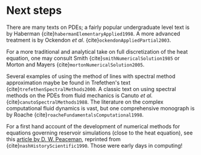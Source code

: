 # Next steps

There are many texts on PDEs; a fairly popular undergraduate level text is by Haberman {cite}`habermanElementaryApplied1998`.  A more advanced treatment is by
Ockendon *et al*. {cite}`ockendonAppliedPartial2003`.

For a more traditional and analytical take on full discretization of the heat equation, one may consult Smith {cite}`smithNumericalSolution1985` or Morton and Mayers {cite}`mortonNumericalSolution2005`.

Several examples of using the method of lines with spectral method approximation maybe be found in Trefethen's text {cite}`trefethenSpectralMethods2000`.  A classic text on using spectral methods on the PDEs from fluid mechanics is Canuto *et al.* {cite}`canutoSpectralMethods1988`.  The literature on the complex computational fluid dynamics is vast, but one comprehensive monograph is by Roache {cite}`roacheFundamentalsComputational1998`.

For a first hand account of the development of numerical methods for equations governing reservoir simulations (close to the heat equation), see this [article by D. W. Peaceman](http://history.siam.org/peaceman.htm), reprinted from {cite}`nashHistoryScientific1990`.  Those were early days in computing!


